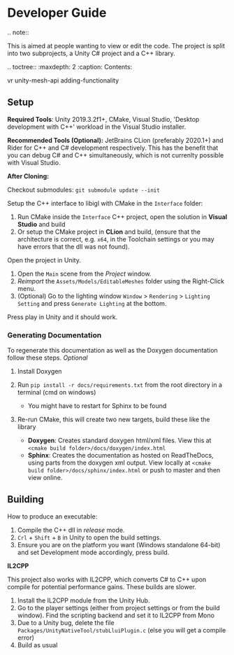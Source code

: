# Developer Guide

.. note::

   This is aimed at people wanting to view or edit the code.
   The project is split into two subprojects, a Unity C# project and a C++ library.

.. toctree::
   :maxdepth: 2
   :caption: Contents:

   vr
   unity-mesh-api
   adding-functionality

## Setup

**Required Tools**: Unity 2019.3.2f1+, CMake, Visual Studio, 'Desktop development with C++' workload in the Visual Studio installer.

**Recommended Tools (Optional):** JetBrains CLion (preferably 2020.1+) and Rider for C++ and C# development respectively. This has the benefit that you can debug C# and C++ simultaneously, which is not currenlty possible with Visual Studio.

**After Cloning:**

Checkout submodules: `git submodule update --init`

Setup the C++ interface to libigl with CMake in the `Interface` folder:

1. Run CMake inside the `Interface` C++ project, open the solution in **Visual Studio** and build
2. Or setup the CMake project in **CLion** and build, (ensure that the architecture is correct, e.g. `x64`, in the Toolchain settings or you may have errors that the dll was not found).

Open the project in Unity.

1. Open the `Main` scene from the *Project* window.
2. *Reimport* the `Assets/Models/EditableMeshes` folder using the Right-Click menu.
3. (Optional) Go to the lighting window `Window` > `Rendering` > `Lighting Setting` and press `Generate Lighting` at the bottom.

Press play in Unity and it should work.

### Generating Documentation

To regenerate this documentation as well as the Doxygen documentation follow these steps. *Optional*

1. Install Doxygen

2. Run `pip install -r docs/requirements.txt` from the root directory in a terminal (cmd on windows)

    - You might have to restart for Sphinx to be found

3. Re-run CMake, this will create two new targets, build these like the library

   - **Doxygen**: Creates standard doxygen html/xml files. View this at `<cmake build folder>/docs/doxygen/index.html`
   - **Sphinx**: Creates the documentation as hosted on ReadTheDocs, using parts from the doxygen xml output.
     View locally at `<cmake build folder>/docs/sphinx/index.html` or push to master and then view online.

## Building

How to produce an executable:

1. Compile the C++ dll in *release* mode.
2. `Crl` + `Shift` + `B` in Unity to open the build settings.
3. Ensure you are on the platform you want (Windows standalone 64-bit) and set Development mode accordingly, press build.

**IL2CPP**

This project also works with IL2CPP, which converts C# to C++ upon compile for potential performance gains. These builds are slower. 

1. Install the IL2CPP module from the Unity Hub.
1. Go to the player settings (either from project settings or from the build window). Find the scripting backend and set it to IL2CPP from Mono
1. Due to a Unity bug, delete the file `Packages/UnityNativeTool/stubLluiPlugin.c` (else you will get a compile error)
1. Build as usual